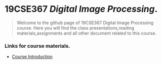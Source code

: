 # 19CSE367 _Digital Image Processing_.
> Welcome to the github page of 19CSE367 Digital Image Processing course. Here you will find the class presentations,reading materials,assignments and all other document related to this course.

### Links for course materials.
- [Course Introduction][intro_pdf]


[intro_pdf]:https://github.com/sarathtv/19CSE367-Digital-Image-Processing/blob/master/Lectures/Course%20Intro.pdf
